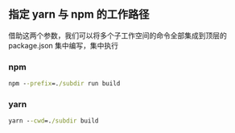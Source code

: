 ## 指定 yarn 与 npm 的工作路径

借助这两个参数，我们可以将多个子工作空间的命令全部集成到顶层的 package.json 集中编写，集中执行

### npm

```cmd
npm --prefix=./subdir run build
```

### yarn

```cmd
yarn --cwd=./subdir build
```
